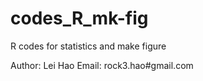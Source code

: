 # codes_R_mk-fig
R codes for statistics and make figure

Author: Lei Hao
Email: rock3.hao#gmail.com
